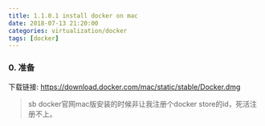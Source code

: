 ```yaml
---
title: 1.1.0.1 install docker on mac
date: 2018-07-13 21:20:00
categories: virtualization/docker
tags: [docker]
---
```


### 0. 准备
下载链接: https://download.docker.com/mac/static/stable/Docker.dmg
> sb docker官网mac版安装的时候非让我注册个docker store的id，死活注册不上。
